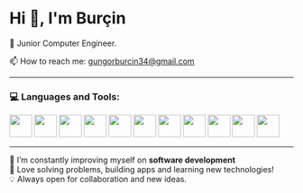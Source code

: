 # Hi 👋, I'm Burçin  
🎯 Junior Computer Engineer.

📫 How to reach me: gungorburcin34@gmail.com  

---

### 💻 Languages and Tools:

<img src="https://cdn.jsdelivr.net/gh/devicons/devicon/icons/javascript/javascript-original.svg" width="40" height="40"/>  
<img src="https://cdn.jsdelivr.net/gh/devicons/devicon/icons/mysql/mysql-original.svg" width="40" height="40"/>  
<img src="https://cdn.jsdelivr.net/gh/devicons/devicon/icons/flutter/flutter-original.svg" width="40" height="40"/>  
<img src="https://cdn.jsdelivr.net/gh/devicons/devicon/icons/php/php-original.svg" width="40" height="40"/>  
<img src="https://cdn.jsdelivr.net/gh/devicons/devicon/icons/c/c-original.svg" width="40" height="40"/>  
<img src="https://cdn.jsdelivr.net/gh/devicons/devicon/icons/python/python-original.svg" width="40" height="40"/>  
<img src="https://cdn.jsdelivr.net/gh/devicons/devicon/icons/firebase/firebase-plain.svg" width="40" height="40"/>  
<img src="https://cdn.jsdelivr.net/gh/devicons/devicon/icons/html5/html5-original.svg" width="40" height="40"/>  
<img src="https://cdn.jsdelivr.net/gh/devicons/devicon/icons/css3/css3-original.svg" width="40" height="40"/>  
<img src="https://cdn.jsdelivr.net/gh/devicons/devicon/icons/react/react-original.svg" width="40" height="40"/>  
<img src="https://cdn.jsdelivr.net/gh/devicons/devicon/icons/react/react-original.svg" width="40" height="40"/>  

---

🌱 I’m constantly improving myself on **software development**  
🚀 Love solving problems, building apps and learning new technologies!  
💡 Always open for collaboration and new ideas.

